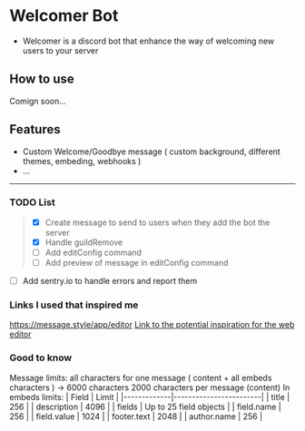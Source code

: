# Welcomer Bot

- Welcomer is a discord bot that enhance the way of welcoming new users to your server

## How to use

Comign soon...

## Features

- Custom Welcome/Goodbye message ( custom background, different themes, embeding, webhooks )
- ...

___

### TODO List

> - [x] Create message to send to users when they add the bot the server
> - [x] Handle guildRemove
> - [ ] Add editConfig command
> - [ ] Add preview of message in editConfig command

- [ ] Add sentry.io to handle errors and report them

### Links I used that inspired me

<https://message.style/app/editor>
[Link to the potential inspiration for the web editor](https://github.com/merlinfuchs/embed-generator/tree/main/embedg-app/src/components)

### Good to know

Message limits: all characters for one message ( content + all embeds characters ) -> 6000 characters
2000 characters per message (content)
In embeds limits:
| Field       | Limit                  |
|-------------|------------------------|
| title       | 256                    |
| description | 4096                   |
| fields      | Up to 25 field objects |
| field.name  | 256                    |
| field.value | 1024                   |
| footer.text | 2048                   |
| author.name | 256                    |
